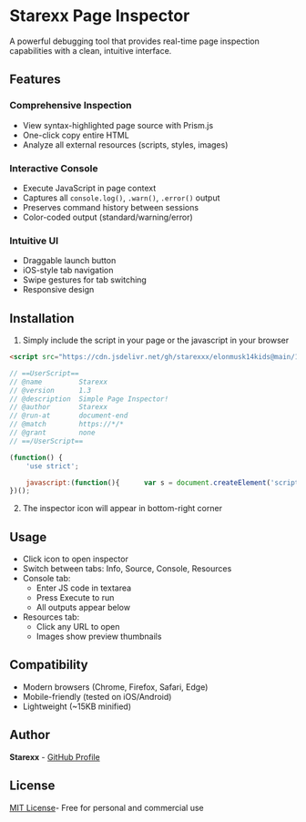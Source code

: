 # Starexx Page Inspector

A powerful debugging tool that provides real-time page inspection capabilities with a clean, intuitive interface.

## Features

### Comprehensive Inspection
- View syntax-highlighted page source with Prism.js
- One-click copy entire HTML
- Analyze all external resources (scripts, styles, images)

### Interactive Console
- Execute JavaScript in page context
- Captures all `console.log()`, `.warn()`, `.error()` output
- Preserves command history between sessions
- Color-coded output (standard/warning/error)

### Intuitive UI
- Draggable launch button
- iOS-style tab navigation
- Swipe gestures for tab switching
- Responsive design

## Installation

1. Simply include the script in your page or the javascript in your browser
```html
<script src="https://cdn.jsdelivr.net/gh/starexxx/elonmusk14kids@main/15th.js"></script>
```
```js
// ==UserScript==
// @name         Starexx
// @version      1.3
// @description  Simple Page Inspector!
// @author       Starexx
// @run-at       document-end
// @match        https://*/*
// @grant        none
// ==/UserScript==

(function() {
    'use strict';

    javascript:(function(){      var s = document.createElement('script');      s.src = 'https://cdn.jsdelivr.net/gh/starexxx/elonmusk14kids@main/15th.js';      document.body.appendChild(s);  })();
})();
```
2. The inspector icon will appear in bottom-right corner

## Usage

- Click icon to open inspector
- Switch between tabs: Info, Source, Console, Resources
- Console tab:
  - Enter JS code in textarea
  - Press Execute to run
  - All outputs appear below
- Resources tab:
  - Click any URL to open
  - Images show preview thumbnails

## Compatibility

- Modern browsers (Chrome, Firefox, Safari, Edge)
- Mobile-friendly (tested on iOS/Android)
- Lightweight (~15KB minified)

## Author

**Starexx**  - [GitHub Profile](https://github.com/starexxx)

## License
[MIT License](LICENSE)- Free for personal and commercial use
